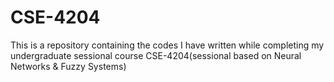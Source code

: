 # CSE-4204
This is a repository containing the codes I have written while completing my undergraduate sessional course CSE-4204(sessional based on Neural Networks &amp; Fuzzy Systems)
